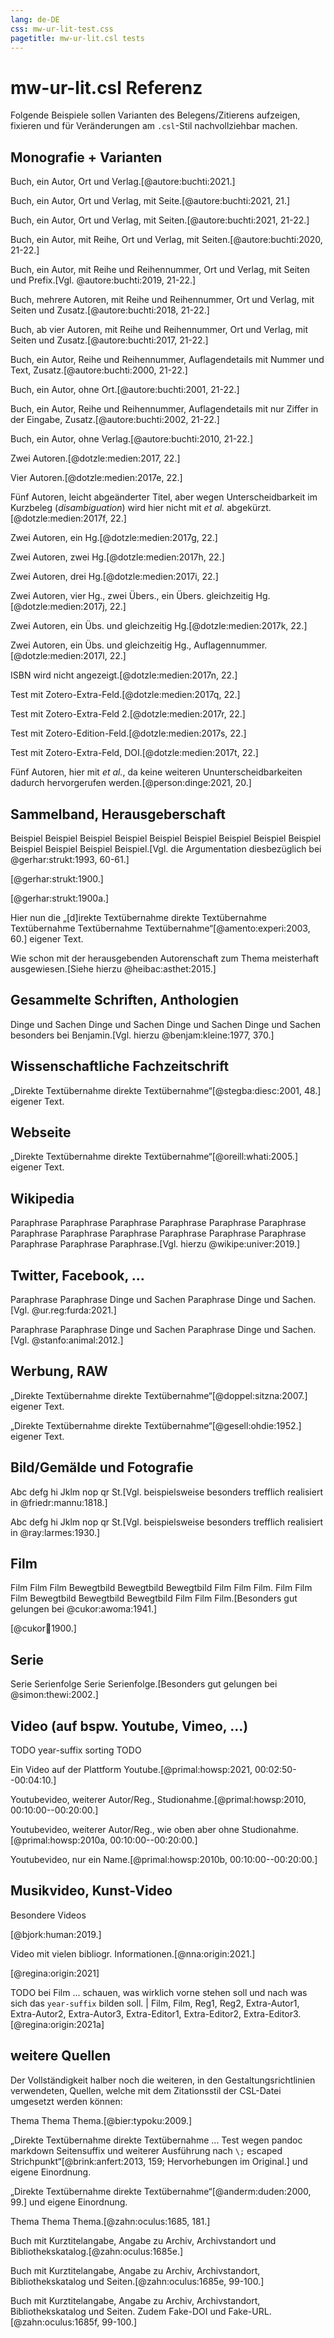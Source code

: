 ```yaml
---
lang: de-DE
css: mw-ur-lit-test.css
pagetitle: mw-ur-lit.csl tests
---
```


[//]: # (
  pandoc --from=markdown test/mw-ur-lit-test.md -C --biblio test/mw-ur-lit-test.yaml --lua-filter template/section-refs.lua --metadata=section-refs-level:2 --to=html5 -s -o test/mw-ur-lit-test.htm --csl mw-ur-lit.csl --reference-location=block
  )

# mw-ur-lit.csl Referenz

Folgende Beispiele sollen Varianten des Belegens/Zitierens aufzeigen, fixieren und für Veränderungen am `.csl`-Stil nachvollziehbar machen.


## Monografie + Varianten

Buch, ein Autor, Ort und Verlag.[@autore:buchti:2021.]

Buch, ein Autor, Ort und Verlag, mit Seite.[@autore:buchti:2021, 21.]

Buch, ein Autor, Ort und Verlag, mit Seiten.[@autore:buchti:2021, 21-22.]

Buch, ein Autor, mit Reihe, Ort und Verlag, mit Seiten.[@autore:buchti:2020, 21-22.]

Buch, ein Autor, mit Reihe und Reihennummer, Ort und Verlag, mit Seiten und Prefix.[Vgl. @autore:buchti:2019, 21-22.]

Buch, mehrere Autoren, mit Reihe und Reihennummer, Ort und Verlag, mit Seiten und Zusatz.[@autore:buchti:2018, 21-22.]

Buch, ab vier Autoren, mit Reihe und Reihennummer, Ort und Verlag, mit Seiten und Zusatz.[@autore:buchti:2017, 21-22.]

Buch, ein Autor, Reihe und Reihennummer, Auflagendetails mit Nummer und Text, Zusatz.[@autore:buchti:2000, 21-22.]

Buch, ein Autor, ohne Ort.[@autore:buchti:2001, 21-22.]

Buch, ein Autor, Reihe und Reihennummer, Auflagendetails mit nur Ziffer in der Eingabe, Zusatz.[@autore:buchti:2002, 21-22.]

Buch, ein Autor, ohne Verlag.[@autore:buchti:2010, 21-22.]

Zwei Autoren.[@dotzle:medien:2017, 22.]

Vier Autoren.[@dotzle:medien:2017e, 22.]

Fünf Autoren, leicht abgeänderter Titel, aber wegen Unterscheidbarkeit im Kurzbeleg (*disambiguation*) wird hier nicht mit *et al.* abgekürzt.[@dotzle:medien:2017f, 22.]

Zwei Autoren, ein Hg.[@dotzle:medien:2017g, 22.]

Zwei Autoren, zwei Hg.[@dotzle:medien:2017h, 22.]

Zwei Autoren, drei Hg.[@dotzle:medien:2017i, 22.]

Zwei Autoren, vier Hg., zwei Übers., ein Übers. gleichzeitig Hg.[@dotzle:medien:2017j, 22.]

Zwei Autoren, ein Übs. und gleichzeitig Hg.[@dotzle:medien:2017k, 22.]

Zwei Autoren, ein Übs. und gleichzeitig Hg., Auflagennummer.[@dotzle:medien:2017l, 22.]

ISBN wird nicht angezeigt.[@dotzle:medien:2017n, 22.]

Test mit Zotero-Extra-Feld.[@dotzle:medien:2017q, 22.]

Test mit Zotero-Extra-Feld 2.[@dotzle:medien:2017r, 22.]

Test mit Zotero-Edition-Feld.[@dotzle:medien:2017s, 22.]

Test mit Zotero-Extra-Feld, DOI.[@dotzle:medien:2017t, 22.]

Fünf Autoren, hier mit *et al.*, da keine weiteren Ununterscheidbarkeiten dadurch hervorgerufen werden.[@person:dinge:2021, 20.]


## Sammelband, Herausgeberschaft

Beispiel Beispiel Beispiel Beispiel Beispiel Beispiel Beispiel Beispiel Beispiel Beispiel Beispiel Beispiel Beispiel.[Vgl. die Argumentation diesbezüglich bei @gerhar:strukt:1993, 60-61.]

[@gerhar:strukt:1900.]

[@gerhar:strukt:1900a.]


Hier nun die „[d]irekte Textübernahme direkte Textübernahme Textübernahme Textübernahme Textübernahme“[@amento:experi:2003, 60.] eigener Text.


Wie schon mit der herausgebenden Autorenschaft zum Thema meisterhaft ausgewiesen.[Siehe hierzu @heibac:asthet:2015.]



## Gesammelte Schriften, Anthologien

Dinge und Sachen Dinge und Sachen Dinge und Sachen Dinge und Sachen besonders bei Benjamin.[Vgl. hierzu @benjam:kleine:1977, 370.]



## Wissenschaftliche Fachzeitschrift

„Direkte Textübernahme direkte Textübernahme“[@stegba:diesc:2001, 48.] eigener Text.



## Webseite

„Direkte Textübernahme direkte Textübernahme“[@oreill:whati:2005.] eigener Text.



## Wikipedia

Paraphrase Paraphrase Paraphrase Paraphrase Paraphrase Paraphrase Paraphrase Paraphrase Paraphrase Paraphrase Paraphrase Paraphrase Paraphrase Paraphrase Paraphrase.[Vgl. hierzu @wikipe:univer:2019.]



## Twitter, Facebook, …

Paraphrase Paraphrase Dinge und Sachen Paraphrase Dinge und Sachen.[Vgl. @ur.reg:furda:2021.]



Paraphrase Paraphrase Dinge und Sachen Paraphrase Dinge und Sachen.[Vgl. @stanfo:animal:2012.]



## Werbung, RAW

„Direkte Textübernahme direkte Textübernahme“[@doppel:sitzna:2007.] eigener Text.


„Direkte Textübernahme direkte Textübernahme“[@gesell:ohdie:1952.] eigener Text.


## Bild/Gemälde und Fotografie


Abc defg hi Jklm nop qr St.[Vgl. beispielsweise besonders trefflich realisiert in @friedr:mannu:1818.]

Abc defg hi Jklm nop qr St.[Vgl. beispielsweise besonders trefflich realisiert in @ray:larmes:1930.]



## Film

Film Film Film Bewegtbild Bewegtbild Bewegtbild Film Film Film. Film Film Film Bewegtbild Bewegtbild Bewegtbild Film Film Film.[Besonders gut gelungen bei @cukor:awoma:1941.]

[@cukor:woman:1900.]


## Serie

Serie Serienfolge Serie Serienfolge.[Besonders gut gelungen bei @simon:thewi:2002.]




## Video (auf bspw. Youtube, Vimeo, ...)


TODO year-suffix sorting TODO

Ein Video auf der Plattform Youtube.[@primal:howsp:2021, 00:02:50--00:04:10.]

Youtubevideo, weiterer Autor/Reg., Studionahme.[@primal:howsp:2010, 00:10:00--00:20:00.]

Youtubevideo, weiterer Autor/Reg., wie oben aber ohne Studionahme.[@primal:howsp:2010a, 00:10:00--00:20:00.]

Youtubevideo, nur ein Name.[@primal:howsp:2010b, 00:10:00--00:20:00.]



## Musikvideo, Kunst-Video

Besondere Videos

[@bjork:human:2019.]

Video mit vielen bibliogr. Informationen.[@nna:origin:2021.]

[@regina:origin:2021]


TODO bei Film ... schauen, was wirklich vorne stehen soll und nach was sich das `year-suffix` bilden soll. | Film, Film, Reg1, Reg2, Extra-Autor1, Extra-Autor2, Extra-Autor3, Extra-Editor1, Extra-Editor2, Extra-Editor3.[@regina:origin:2021a]


## weitere Quellen

Der Vollständigkeit halber noch die weiteren, in den Gestaltungsrichtlinien verwendeten, Quellen, welche mit dem Zitationsstil der CSL-Datei umgesetzt werden können:

Thema Thema Thema.[@bier:typoku:2009.]

„Direkte Textübernahme direkte Textübernahme ... Test wegen pandoc markdown Seitensuffix und weiterer Ausführung nach `\;` escaped Strichpunkt“[@brink:anfert:2013, 159\; Hervorhebungen im Original.] und eigene Einordnung.

„Direkte Textübernahme direkte Textübernahme“[@anderm:duden:2000, 99.] und eigene Einordnung.


Thema Thema Thema.[@zahn:oculus:1685, 181.]

Buch mit Kurztitelangabe, Angabe zu Archiv, Archivstandort und Bibliothekskatalog.[@zahn:oculus:1685e.]

Buch mit Kurztitelangabe, Angabe zu Archiv, Archivstandort, Bibliothekskatalog und Seiten.[@zahn:oculus:1685e, 99-100.]

Buch mit Kurztitelangabe, Angabe zu Archiv, Archivstandort, Bibliothekskatalog und Seiten. Zudem Fake-DOI und Fake-URL.[@zahn:oculus:1685f, 99-100.]
